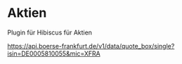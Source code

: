 # Aktien
Plugin für Hibiscus für Aktien



https://api.boerse-frankfurt.de/v1/data/quote_box/single?isin=DE0005810055&mic=XFRA